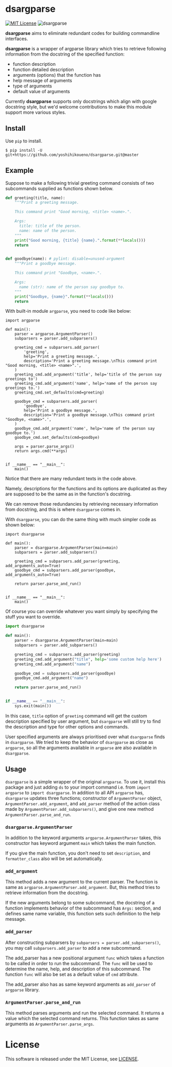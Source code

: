 dsargparse
==========
[![MIT License](http://img.shields.io/badge/license-MIT-blue.svg?style=flat)](LICENSE)
![dsargparse](https://jkawamoto.github.io/dsargparse/_static/dsargparse.png)

**dsargparse** aims to eliminate redundant codes for building commandline interfaces.

**dsargparse** is a wrapper of argparse library which tries to retrieve
following information from the docstring of the specified function:

- function description
- function detailed description
- arguments (options) that the function has
- help message of arguments
- type of arguments
- default value of arguments

Currently **dsargparse** supports only docstrings which align with google docstring style,
but we'd welcome contributions to make this module support more various styles.

Install
---------
Use `pip` to install.
```
$ pip install -U git+https://github.com/yoshihikoueno/dsargparse.git@master
```

Example
---------
Suppose to make a following trivial greeting command consists of two subcommands
supplied as functions shown below.

```python
def greeting(title, name):
    """Print a greeting message.

    This command print "Good morning, <title> <name>.".

    Args:
      title: title of the person.
      name: name of the person.
    """
    print("Good morning, {title} {name}.".format(**locals()))
    return


def goodbye(name): # pylint: disable=unused-argument
    """Print a goodbye message.

    This command print "Goodbye, <name>.".

    Args:
      name (str): name of the person say goodbye to.
    """
    print("Goodbye, {name}".format(**locals()))
    return
```

With built-in module `argparse`, you need to code like below:
```python3
import argparse

def main():
    parser = argparse.ArgumentParser()
    subparsers = parser.add_subparsers()

    greeting_cmd = subparsers.add_parser(
        'greeting',
        help='Print a greeting message.',
        description='Print a greeting message.\nThis command print "Good morning, <title> <name>".',
    )
    greeting_cmd.add_argument('title', help='title of the person say greetings to')
    greeting_cmd.add_argument('name', help='name of the person say greetings to.')
    greeting_cmd.set_defaults(cmd=greeting)

    goodbye_cmd = subparsers.add_parser(
        'goodbye',
        help='Print a goodbye message.',
        description='Print a goodbye message.\nThis command print "Goodbye, <name>".',
    )
    goodbye_cmd.add_argument('name', help='name of the person say goodbye to.')
    goodbye_cmd.set_defaults(cmd=goodbye)

    args = parser.parse_args()
    return args.cmd(**args)


if __name__ == "__main__":
    main()
```
Notice that there are many redundant texts in the code above.

Namely, descriptions for the functions and its options are duplicated as they are
supposed to be the same as in the function's docstring.

We can remove those redundancies by retrieving necessary information from docstring,
and this is where `dsargparse` comes in.

With `dsargparse`, you can do the same thing with much simpler code as shown below:

```python3
import dsargparse

def main():
    parser = dsargparse.ArgumentParser(main=main)
    subparsers = parser.add_subparsers()

    greeting_cmd = subparsers.add_parser(greeting, add_arguments_auto=True)
    goodbye_cmd = subparsers.add_parser(goodbye, add_arguments_auto=True)

    return parser.parse_and_run()


if __name__ == "__main__":
    main()
```

Of course you can override whatever you want simply by specifying the stuff you want to override.
```python
import dsargparse

def main():
    parser = dsargparse.ArgumentParser(main=main)
    subparsers = parser.add_subparsers()

    greeting_cmd = subparsers.add_parser(greeting)
    greeting_cmd.add_argument("title", help='some custom help here')
    greeting_cmd.add_argument("name")

    goodbye_cmd = subparsers.add_parser(goodbye)
    goodbye_cmd.add_argument("name")

    return parser.parse_and_run()


if __name__ == "__main__":
    sys.exit(main())
```
In this case, `title` option of `greeting` command will get the custom description specified by user argument,
but `dsargparse` will still try to find the description and type for other options and commands.

User specified arguments are always prioritised over what `dsargparse` finds in `dsargparse`.
We tried to keep the behavior of `dsargparse` as close as `argparse`, so all the arguments available
in `argparse` are also available in `dsargparse`.

Usage
------
`dsargparse` is a simple wrapper of the original `argparse`. To use it, install
this package and just adding `ds` to your import command i.e. from
`import argparse` to `import dsargparse`. In addition to all API `argparse` has,
`dsargparse` updates three functions; constructor of `ArgumentParser` object,
`ArgumentParser.add_argument`, and `add_parser` method of the action class made
by `ArgumentParser.add_subparsers()`, and give one new method
`ArgumentParser.parse_and_run`.

### `dsargparse.ArgumentParser`
In addition to the keyword arguments `argparse.ArgumentParser` takes,
this constructor has keyword argument `main` which takes the main function.

If you give the main function, you don't need to set `description`, and
`formatter_class` also will be set automatically.

### `add_argument`
This method adds a new argument to the current parser. The function is
same as `argparse.ArgumentParser.add_argument`. But, this method
tries to retrieve information from the docstring.

If the new arguments belong to some subcommand, the docstring
of a function implements behavior of the subcommand has `Args:` section,
and defines same name variable, this function sets such
definition to the help message.

### `add_parser`
After constructing subparsers by `subparsers = parser.add_subparsers()`,
you may call `subparsers.add_parser` to add a new subcommand.

The add_parser has a new positional argument `func` which takes a function
to be called in order to run the subcommand. The `func` will be used
to determine the name, help, and description of this subcommand. The
function `func` will also be set as a default value of `cmd` attribute.

The add_parser also has as same keyword arguments as `add_parser` of `argparse`
library.

### `ArgumentParser.parse_and_run`
This method parses arguments and run the selected command. It returns a value
which the selected command returns. This function takes as same arguments as
`ArgumentParser.parse_args`.


License
=========
This software is released under the MIT License, see [LICENSE](LICENSE).
